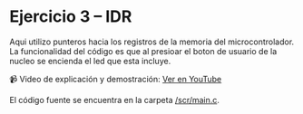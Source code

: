 # Ejercicio 3 – IDR

Aqui utilizo punteros hacia los registros de la memoria del microcontrolador. La funcionalidad del código es que al presioar el boton de usuario de la nucleo se encienda el led que esta incluye.

📹 Video de explicación y demostración: [Ver en YouTube](https://youtu.be/zn20uGFBR3E)

El código fuente se encuentra en la carpeta [/scr/main.c](../IDR/scr/main.c).